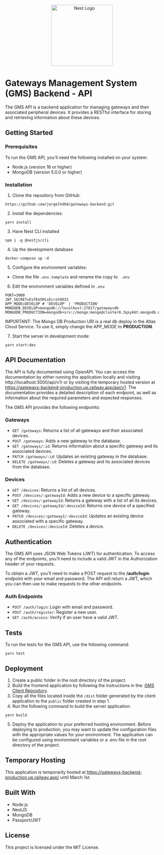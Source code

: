 <p align="center">
  <a href="http://nestjs.com/" target="blank"><img src="https://nestjs.com/img/logo-small.svg" width="200" alt="Nest Logo" /></a>
</p>

# Gateways Management System (GMS) Backend - API

The GMS API is a backend application for managing gateways and their associated peripheral devices. It provides a RESTful interface for storing and retrieving information about these devices.

## Getting Started

### Prerequisites

To run the GMS API, you'll need the following installed on your system:

- Node.js (version 16 or higher)
- MongoDB (version 5.0.0 or higher)

### Installation

1. Clone the repository from GitHub:

```
https://github.com/jorgelhd94/gateways-backend.git
```

2. Install the dependencies:

```
yarn install
```

3. Have Nest CLI installed

```
npm i -g @nestjs/cli
```

4. Up the development database

```
docker-compose up -d
```

5. Configure the environment variables:

- Clone the file `.env.template` and rename the copy to `
.env`

6. Edit the environment variables defined in `.env`

```
PORT=3000
JWT_SECRET=EsTEeSMisEcretOO32
APP_MODE=DEVELOP # 'DEVELOP' | 'PRODUCTION'
MONGODB_DEVELOP=mongodb://localhost:27017/gatewaysdb
MONGODB_PRODUCTION=mongodb+srv://mongo:mongo@cluster0.3qsyk6t.mongodb.net/gatewaysdb
```

IMPORTANT: The Mongo DB Production URI is a real db deploy in the Atlas Cloud Service. To use it, simply change the APP_MODE to **PRODUCTION**.

7. Start the server in development mode:

```
yarn start:dev
```

## API Documentation
The API is fully documented using OpenAPI. You can access the documentation by either running the application locally and visiting http://localhost:3000/api/v1/ or by visiting the temporary hosted version at https://gateways-backend-production.up.railway.app/api/v1. The documentation provides a detailed description of each endpoint, as well as information about the required parameters and expected responses.

The GMS API provides the following endpoints:

### Gateways
* `GET /gateways`: Returns a list of all gateways and their associated devices.
* `POST /gateways`: Adds a new gateway to the database.
* `GET /gateways/:id`: Returns information about a specific gateway and its associated devices.
* `PATCH /gateways/:id`: Updates an existing gateway in the database.
* `DELETE /gateways/:id`: Deletes a gateway and its associated devices from the database.

### Devices
* `GET /devices`: Returns a list of all devices.
* `POST /devices/:gatewayId`: Adds a new device to a specific gateway.
* `GET /devices/:gatewayId`: Returns a gateway with a list of all its devices.
* `GET /devices/:gatewayId/:deviceId`: Returns one device of a specified gateway.
* `PATCH /devices/:gatewayI/:deviceId`: Updates an existing device associated with a specific gateway.
* `DELETE /devices/:deviceId`: Deletes a device.


## Authentication
The GMS API uses JSON Web Tokens (JWT) for authentication. To access any of the endpoints, you'll need to include a valid JWT in the Authorization header of your requests.

To obtain a JWT, you'll need to make a POST request to the **/auth/login** endpoint with your email and password. The API will return a JWT, which you can then use to make requests to the other endpoints.

### Auth Endpoints
* `POST /auth/login`: Login with email and password.
* `POST /auth/register`: Register a new user.
* `GET /auth/access`: Verify if an user have a valid JWT.

## Tests
To run the tests for the GMS API, use the following command:
```
yarn test
```

## Deployment
1. Create a public folder in the root directory of the project.
2. Build the frontend application by following the instructions in the: [GMS Client Repository](https://github.com/jorgelhd94/gateways-frontend).
3. Copy all the files located inside the `/dist` folder generated by the client application to the `public` folder created in step 1.
4. Run the following command to build the server application:
```
yarn build
```
5. Deploy the application to your preferred hosting environment.
Before deploying to production, you may want to update the configuration files with the appropriate values for your environment. The application can be configured using environment variables or a .env file in the root directory of the project.

## Temporary Hosting
This application is temporarily hosted at https://gateways-backend-production.up.railway.app/ until March 1st.

## Built With
* Node.js
* NestJS
* MongoDB
* Passport/JWT

## License
This project is licensed under the MIT License.
